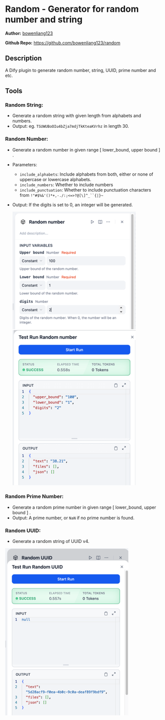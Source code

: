 # Random - Generator for random number and string

**Author:** [bowenliang123](https://github.com/bowenliang123)

**Github Repo:** https://github.com/bowenliang123/random

## Description

A Dify plugin to generate random number, string, UUID, prime number and etc.

## Tools

### Random String:

- Generate a random string with given length from alphabets and numbers.
- Output: eg. `TSUWUBoOIu4bZja7mdjTkKteaKVrhz` in length 30.

### Random Number:

- Generate a random number in given range [ lower_bound, upper bound ] .
- Parameters:
    - `include_alphabets`: Include alphabets from both, either or none of uppercase or lowercase alphabets.
    - `include_numbers`: Whether to include numbers
    - `include_punctuation`: Whether to include punctuation characters from `!"#$%&'()*+,-./:;<=>?@[\]^_``{|}~`
- Output: If the digits is set to 0, an integer will be generated.

  <img src="./_assets/img1.png" width="400px" >
  <img src="./_assets/img2.png" width="400px" >

### Random Prime Number:

- Generate a random prime number in given range [ lower_bound, upper bound ] .
- Output: A prime number, or `NaN` if no prime number is found.

### Random UUID:

- Generate a random string of UUID v4.

<img src="./_assets/img3.png" width="400px" >


